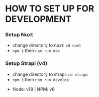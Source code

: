 # HOW TO SET UP FOR DEVELOPMENT

### Setup Nuxt
- change directory to nuxt: `cd nuxt`
- `npm i` then `npm run dev`

### Setup Strapi (v4)
- change directory to strapi: `cd strapi`
- `npm i` then `npm run develop`

* Node: v18 | NPM: v8
